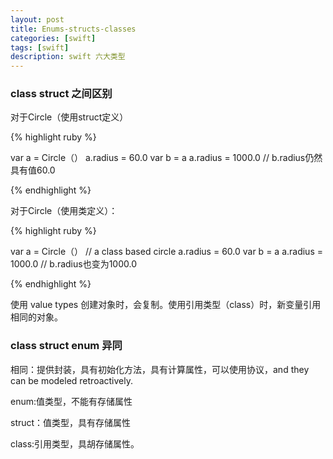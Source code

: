 ```yaml
---
layout: post
title: Enums-structs-classes
categories: [swift]
tags: [swift]
description: swift 六大类型
---
```


<h3>class struct 之间区别</h3>

对于Circle（使用struct定义）

{% highlight ruby %}

var a = Circle（）
a.radius = 60.0 
var b = a
a.radius = 1000.0   // b.radius仍然具有值60.0

{% endhighlight %}

对于Circle（使用类定义）：

{% highlight ruby %}

var a = Circle（）   // a class based circle 
a.radius = 60.0 
var b = a
a.radius = 1000.0   // b.radius也变为1000.0

{% endhighlight %}

使用 value types 创建对象时，会复制。使用引用类型（class）时，新变量引用相同的对象。

<h3>class struct enum 异同</h3>

相同：提供封装，具有初始化方法，具有计算属性，可以使用协议，and they can be modeled retroactively.

enum:值类型，不能有存储属性

struct：值类型，具有存储属性

class:引用类型，具胡存储属性。


